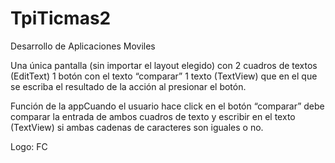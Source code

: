 # TpiTicmas2
Desarrollo de Aplicaciones Moviles

Una única pantalla (sin importar el layout elegido) con
2 cuadros de textos (EditText) 
1 botón con el texto “comparar”
1 texto (TextView) que en el que se escriba el resultado de la acción al presionar el botón.

Función de la appCuando el usuario hace click en el botón “comparar” debe comparar la entrada de ambos cuadros de texto y escribir en el texto (TextView) si ambas cadenas de caracteres son iguales o no.


Logo: FC
